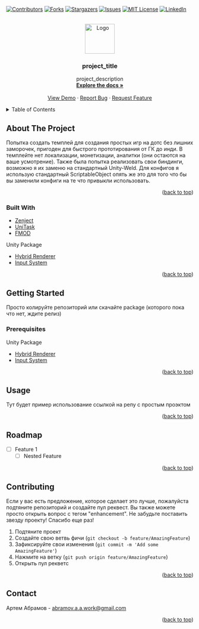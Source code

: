 <div id="top"></div>
<!--
*** Thanks for checking out the Best-README-Template. If you have a suggestion
*** that would make this better, please fork the repo and create a pull request
*** or simply open an issue with the tag "enhancement".
*** Don't forget to give the project a star!
*** Thanks again! Now go create something AMAZING! :D
-->



<!-- PROJECT SHIELDS -->
<!--
*** I'm using markdown "reference style" links for readability.
*** Reference links are enclosed in brackets [ ] instead of parentheses ( ).
*** See the bottom of this document for the declaration of the reference variables
*** for contributors-url, forks-url, etc. This is an optional, concise syntax you may use.
*** https://www.markdownguide.org/basic-syntax/#reference-style-links
-->
[![Contributors][contributors-shield]][contributors-url]
[![Forks][forks-shield]][forks-url]
[![Stargazers][stars-shield]][stars-url]
[![Issues][issues-shield]][issues-url]
[![MIT License][license-shield]][license-url]
[![LinkedIn][linkedin-shield]][linkedin-url]



<!-- PROJECT LOGO -->
<br />
<div align="center">
  <a href="https://github.com/github_username/repo_name">
    <img src="images/logo.png" alt="Logo" width="80" height="80">
  </a>

<h3 align="center">project_title</h3>

  <p align="center">
    project_description
    <br />
    <a href="https://github.com/github_username/repo_name"><strong>Explore the docs »</strong></a>
    <br />
    <br />
    <a href="https://github.com/github_username/repo_name">View Demo</a>
    ·
    <a href="https://github.com/github_username/repo_name/issues">Report Bug</a>
    ·
    <a href="https://github.com/github_username/repo_name/issues">Request Feature</a>
  </p>
</div>



<!-- TABLE OF CONTENTS -->
<details>
  <summary>Table of Contents</summary>
  <ol>
    <li>
      <a href="#about-the-project">About The Project</a>
      <ul>
        <li><a href="#built-with">Built With</a></li>
      </ul>
    </li>
    <li>
      <a href="#getting-started">Getting Started</a>
      <ul>
        <li><a href="#prerequisites">Prerequisites</a></li>
        <li><a href="#installation">Installation</a></li>
      </ul>
    </li>
    <li><a href="#usage">Usage</a></li>
    <li><a href="#roadmap">Roadmap</a></li>
    <li><a href="#contributing">Contributing</a></li>
    <li><a href="#license">License</a></li>
    <li><a href="#contact">Contact</a></li>
    <li><a href="#acknowledgments">Acknowledgments</a></li>
  </ol>
</details>



<!-- ABOUT THE PROJECT -->
## About The Project

Попытка создать темплей для создания простых игр на дотс без лишних заморочек, пригоден для быстрого прототирования от ГК до инди. 
В темплейте нет локализации, монетизации, аналитки (они остаются на ваше усмотрение). Также была попытка реализовать свои биндинги, возможно я их заменю на стандартный Unity-Weld. Для конфигов я использую стандартный ScriptableObject опять же это для того что бы вы заменили конфиги на те что привыкли использовать. 

<p align="right">(<a href="#top">back to top</a>)</p>



### Built With

* [Zenject](https://github.com/modesttree/Zenject)
* [UniTask](https://github.com/Cysharp/UniTask)
* [FMOD](https://fmod.com/download)

Unity Package
* [Hybrid Renderer](https://docs.unity3d.com/Packages/com.unity.rendering.hybrid@0.50/manual/creating-a-new-hybrid-renderer-project.html)
* [Input System](https://docs.unity3d.com/Packages/com.unity.inputsystem@1.0/manual/Installation.html)

<p align="right">(<a href="#top">back to top</a>)</p>



<!-- GETTING STARTED -->
## Getting Started

Просто колируйте репозиторий или скачайте package (которого пока что нет, ждите релиз)

### Prerequisites

Unity Package
* [Hybrid Renderer](https://docs.unity3d.com/Packages/com.unity.rendering.hybrid@0.50/manual/creating-a-new-hybrid-renderer-project.html)
* [Input System](https://docs.unity3d.com/Packages/com.unity.inputsystem@1.0/manual/Installation.html)

<p align="right">(<a href="#top">back to top</a>)</p>



<!-- USAGE EXAMPLES -->
## Usage

Тут будет пример использование ссылкой на репу с простым проэктом

<p align="right">(<a href="#top">back to top</a>)</p>



<!-- ROADMAP -->
## Roadmap

- [ ] Feature 1
    - [ ] Nested Feature

<p align="right">(<a href="#top">back to top</a>)</p>



<!-- CONTRIBUTING -->
## Contributing

Если у вас есть предложение, которое сделает это лучше, пожалуйста подтяните репозиторий и создайте пул реквест. Вы также можете просто открыть  вопрос с тегом "enhancement".
Не забудьте поставить звезду проекту! Спасибо еще раз!

1. Подтяните проект
2. Создайте свою ветвь фичи (`git checkout -b feature/AmazingFeature`)
3. Зафиксируйте свои изменения (`git commit -m 'Add some AmazingFeature'`)
4. Нажмите на ветку (`git push origin feature/AmazingFeature`)
5. Открыть пул рекветс

<p align="right">(<a href="#top">back to top</a>)</p>



<!-- CONTACT -->
## Contact

Артем Абрамов - abramov.a.a.work@gmail.com

<p align="right">(<a href="#top">back to top</a>)</p>



<!-- MARKDOWN LINKS & IMAGES -->
<!-- https://www.markdownguide.org/basic-syntax/#reference-style-links -->
[contributors-shield]: https://img.shields.io/github/contributors/github_username/repo_name.svg?style=for-the-badge
[contributors-url]: https://github.com/github_username/repo_name/graphs/contributors
[forks-shield]: https://img.shields.io/github/forks/github_username/repo_name.svg?style=for-the-badge
[forks-url]: https://github.com/github_username/repo_name/network/members
[stars-shield]: https://img.shields.io/github/stars/github_username/repo_name.svg?style=for-the-badge
[stars-url]: https://github.com/github_username/repo_name/stargazers
[issues-shield]: https://img.shields.io/github/issues/github_username/repo_name.svg?style=for-the-badge
[issues-url]: https://github.com/github_username/repo_name/issues
[license-shield]: https://img.shields.io/github/license/github_username/repo_name.svg?style=for-the-badge
[license-url]: https://github.com/github_username/repo_name/blob/master/LICENSE.txt
[linkedin-shield]: https://img.shields.io/badge/-LinkedIn-black.svg?style=for-the-badge&logo=linkedin&colorB=555
[linkedin-url]: https://linkedin.com/in/linkedin_username
[product-screenshot]: images/screenshot.png
